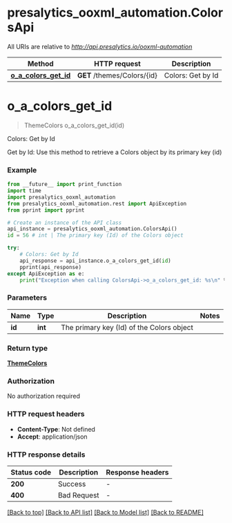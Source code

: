 # presalytics_ooxml_automation.ColorsApi

All URIs are relative to *http://api.presalytics.io/ooxml-automation*

Method | HTTP request | Description
------------- | ------------- | -------------
[**o_a_colors_get_id**](ColorsApi.md#o_a_colors_get_id) | **GET** /themes/Colors/{id} | Colors: Get by Id


# **o_a_colors_get_id**
> ThemeColors o_a_colors_get_id(id)

Colors: Get by Id

Get by Id: Use this method to retrieve a Colors object by its primary key (id)

### Example

```python
from __future__ import print_function
import time
import presalytics_ooxml_automation
from presalytics_ooxml_automation.rest import ApiException
from pprint import pprint

# Create an instance of the API class
api_instance = presalytics_ooxml_automation.ColorsApi()
id = 56 # int | The primary key (Id) of the Colors object

try:
    # Colors: Get by Id
    api_response = api_instance.o_a_colors_get_id(id)
    pprint(api_response)
except ApiException as e:
    print("Exception when calling ColorsApi->o_a_colors_get_id: %s\n" % e)
```

### Parameters

Name | Type | Description  | Notes
------------- | ------------- | ------------- | -------------
 **id** | **int**| The primary key (Id) of the Colors object | 

### Return type

[**ThemeColors**](ThemeColors.md)

### Authorization

No authorization required

### HTTP request headers

 - **Content-Type**: Not defined
 - **Accept**: application/json

### HTTP response details
| Status code | Description | Response headers |
|-------------|-------------|------------------|
**200** | Success |  -  |
**400** | Bad Request |  -  |

[[Back to top]](#) [[Back to API list]](../README.md#documentation-for-api-endpoints) [[Back to Model list]](../README.md#documentation-for-models) [[Back to README]](../README.md)

